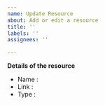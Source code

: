 ```yaml
---
name: Update Resource
about: Add or edit a resource
title: ''
labels: ''
assignees: ''

---
```


**Details of the resource**
- Name : 
- Link :
- Type :
